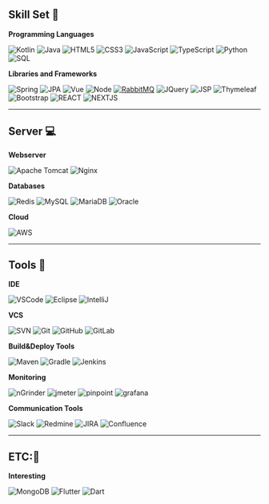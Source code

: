 
## Skill Set 💪
**Programming Languages**

![Kotlin](https://img.shields.io/badge/Kotlin-7F52FF?style=for-the-badge&logo=Kotlin&logoColor=white)
![Java](https://img.shields.io/badge/JAVA-007396.svg?&style=for-the-badge&logo=java&logoColor=white)
![HTML5](https://img.shields.io/badge/HTML5-E34F26.svg?&style=for-the-badge&logo=html5&logoColor=white)
![CSS3](https://img.shields.io/badge/CSS3-%231572B6.svg?&style=for-the-badge&logo=css3&logoColor=white)
![JavaScript](https://img.shields.io/badge/JAVASCRIPT-323330.svg?&style=for-the-badge&logo=javascript&logoColor=%23F7DF1E)
![TypeScript](https://img.shields.io/badge/TYPESCRIPT-%23007ACC.svg?&style=for-the-badge&logo=typescript&logoColor=white)
![Python](https://img.shields.io/badge/PYTHON-3776AB.svg?&style=for-the-badge&logo=python&logoColor=white)
![SQL](https://img.shields.io/badge/SQL-007396.svg?&style=for-the-badge&logo=sql&logoColor=white)

**Libraries and Frameworks**

![Spring](https://img.shields.io/badge/SPRING-6DB33F.svg?&style=for-the-badge&logo=spring&logoColor=white)
![JPA](https://img.shields.io/badge/JPA-121011.svg?&style=for-the-badge&logo=jpa&logoColor=white)
![Vue](https://img.shields.io/badge/-Vue-222222?style=for-the-badge&logo=Vue.js)
![Node](https://img.shields.io/badge/-Nodejs-43853d?style=for-the-badge&logo=Node.js&logoColor=white)
[![RabbitMQ](https://img.shields.io/badge/-RabbitMQ-FF6600?style=for-the-badge&logo=RabbitMQ&logoColor=ffffff)](https://www.rabbitmq.com/)
![JQuery](https://img.shields.io/badge/JQUERY-0769AD.svg?&style=for-the-badge&logo=jquery&logoColor=white)
![JSP](https://img.shields.io/badge/JSP-323330.svg?&style=for-the-badge&logo=JSP&logoColor=white)
![Thymeleaf](https://img.shields.io/badge/Thymeleaf-269539.svg?&style=for-the-badge&logo=Thymeleaf&logoColor=white)
![Bootstrap](https://img.shields.io/badge/-Bootstrap-563D7C?style=for-the-badge&logo=bootstrap)
![REACT](https://img.shields.io/badge/-ReactJs-61DAFB?logo=react&logoColor=white&style=for-the-badge)
![NEXTJS](https://img.shields.io/badge/next.js-000000?style=for-the-badge&logo=nextdotjs&logoColor=white)
<hr>

## Server 💻
**Webserver**

![Apache Tomcat](https://img.shields.io/badge/Apache_Tomcat-269539.svg?&style=for-the-badge&logo=apache&logoColor=white)
![Nginx](https://img.shields.io/badge/NGINX-269539.svg?&style=for-the-badge&logo=nginx&logoColor=white)

**Databases**

![Redis](https://img.shields.io/badge/REDIS-DC382D.svg?&style=for-the-badge&logo=redis&logoColor=white)
![MySQL](https://img.shields.io/badge/MySQL-4479A1.svg?&style=for-the-badge&logo=mysql&logoColor=white)
![MariaDB](https://img.shields.io/badge/MARIADB-4479A1.svg?&style=for-the-badge&logo=mariadb&logoColor=white)
![Oracle](https://img.shields.io/badge/ORACLE-F80000.svg?&style=for-the-badge&logo=oracle&logoColor=white)

**Cloud**

![AWS](https://img.shields.io/badge/AMAZON%20AWS-232F3E.svg?&style=for-the-badge&logo=amazon-aws&logoColor=white)

<hr>

## Tools 🧰
**IDE**

![VSCode](https://img.shields.io/badge/VSCODE-007ACC.svg?&style=for-the-badge&logo=visual-studio-code)
![Eclipse](https://img.shields.io/badge/ECLIPSE-2C2255.svg?&style=for-the-badge&logo=eclipse)
![IntelliJ](https://img.shields.io/badge/INTELLIJ-000000.svg?&style=for-the-badge&logo=intellij-idea)

**VCS**

![SVN](https://img.shields.io/badge/SVN-%23F05033.svg?&style=for-the-badge&logo=subversion&logoColor=white)
![Git](https://img.shields.io/badge/GIT-%23F05033.svg?&style=for-the-badge&logo=git&logoColor=white)
![GitHub](https://img.shields.io/badge/GITHUB-%23121011.svg?&style=for-the-badge&logo=github&logoColor=white)
![GitLab](https://img.shields.io/badge/GITLAB-%23181717.svg?&style=for-the-badge&logo=gitlab&logoColor=white)

**Build&Deploy Tools**

![Maven](https://img.shields.io/badge/MAVEN-C71A36.svg?&style=for-the-badge&logo=apache-maven)
![Gradle](https://img.shields.io/badge/GRADLE-02303A.svg?&style=for-the-badge&logo=gradle)
![Jenkins](https://img.shields.io/badge/Jenkins-02303A.svg?&style=for-the-badge&logo=Jenkins)

**Monitoring**

![nGrinder](https://img.shields.io/badge/nGrinder-0769AD.svg?&style=for-the-badge&logo=nGrinder&logoColor=white)
![jmeter](https://img.shields.io/badge/jmeter-0769AD.svg?&style=for-the-badge&logo=jmeter&logoColor=white)
![pinpoint](https://img.shields.io/badge/pinpoint-323330.svg?&style=for-the-badge&logo=pinpoint&logoColor=white)
![grafana](https://img.shields.io/badge/grafana-269539.svg?&style=for-the-badge&logo=grafana&logoColor=white)

**Communication Tools**

![Slack](https://img.shields.io/badge/Slack-%23F05033.svg?&style=for-the-badge&logo=Slack&logoColor=white)
![Redmine](https://img.shields.io/badge/Redmine-%23F05033.svg?&style=for-the-badge&logo=Redmine&logoColor=white)
![JIRA](https://img.shields.io/badge/JIRA-%23F05033.svg?&style=for-the-badge&logo=JIRA&logoColor=white)
![Confluence](https://img.shields.io/badge/Confluence-%23F05033.svg?&style=for-the-badge&logo=Confluence&logoColor=white)

<hr>

## ETC:🌱
**Interesting**

![MongoDB](https://img.shields.io/badge/MONGODB-47A248.svg?&style=for-the-badge&logo=mongodb&logoColor=white)
![Flutter](https://img.shields.io/badge/FLUTTER-02569B.svg?&style=for-the-badge&logo=flutter&logoColor=white)
![Dart](https://img.shields.io/badge/DART-%230175C2.svg?&style=for-the-badge&logo=dart&logoColor=white)

<!--
**mirato/mirato** is a ✨ _special_ ✨ repository because its `README.md` (this file) appears on your GitHub profile.

Here are some ideas to get you started:

- 🔭 I’m currently working on ...
- 🌱 I’m currently learning ...
- 👯 I’m looking to collaborate on ...
- 🤔 I’m looking for help with ...
- 💬 Ask me about ...
- 📫 How to reach me: ...
- 😄 Pronouns: ...
- ⚡ Fun fact: ...
-->
